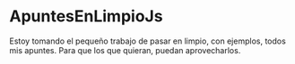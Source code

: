 # ApuntesEnLimpioJs

Estoy tomando el pequeño trabajo de pasar en limpio, con ejemplos, todos mis apuntes. Para que los que quieran, puedan aprovecharlos.
